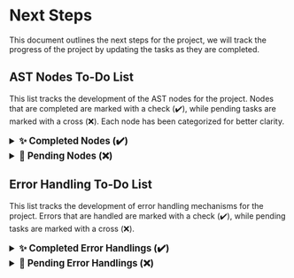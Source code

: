 # Next Steps

This document outlines the next steps for the project, we will track the progress of the project by updating the tasks as they are completed.

## **AST Nodes To-Do List**

This list tracks the development of the AST nodes for the project. Nodes that are completed are marked with a check (✔️), while pending tasks are marked with a cross (❌). Each node has been categorized for better clarity.

<details>
<summary style="font-weight: bold; font-size: 1.2em;">✨ Completed Nodes (✔️)</summary>

These nodes have been successfully implemented and are ready to be used:

### **Program Structure:**
- ✔️ **A_PROGRAM**  

### **Declarations:**
- ✔️ **A_DECLARATION_LIST**  
- ✔️ **A_VARIABLE_DECLARATION**  
- ✔️ **A_PROCEDURE_DECLARATION**  
- ✔️ **A_FUNCTION_DECLARATION**  
- ✔️ **A_TYPE_DECLARATION**  
- ✔️ **A_TYPE_ARRAY_DECLARATION**  
- ✔️ **A_TYPE_STRUCT_DECLARATION**  
- ✔️ **A_STRUCT_FIELD_LIST**  
- ✔️ **A_STRUCT_FIELD**  

### **Parameters:**
- ✔️ **A_PARAMETER_LIST**  
- ✔️ **A_PARAMETER**  

### **Statements:**
- ✔️ **A_STATEMENT_LIST**  
- ✔️ **A_RETURN_STATEMENT**
- ✔️ **A_ASSIGNMENT_STATEMENT**  
- ❌ **A_FUNCTION_CALL_STATEMENT**  

##### **Expression and Condition Nodes:**
- ✔️ **A_CONDITION**  
- ✔️ **A_AND_CONDITION**  
- ✔️ **A_OR_CONDITION**  
- ✔️ **A_NOT_CONDITION**  

##### **Operator Nodes:**
- ✔️ **A_EQUAL_OP**  
- ✔️ **A_LESS_THAN_OP**  

##### **Control Flow Nodes:**
- ✔️ **A_IF**
- ✔️ **A_IF_ELSE**  
- ✔️ **A_WHILE**

##### **Assignment Nodes:**
- ✔️ **A_VARIABLE_ASSIGNMENT**  
- ✔️ **A_ARRAY_ASSIGNMENT**  
- ✔️ **A_STRUCT_ASSIGNMENT**  

##### **Access Nodes:**
- ✔️ **A_STRUCT_FIELD_ACCESS**
- ✔️ **A_ARRAY_ACCESS**
- ✔️ **A_ARRAY_INDEX_LIST**  
- ✔️ **A_ARRAY_INDEX**  


</details>

<details>
<summary style="font-weight: bold; font-size: 1.2em;">🚧 Pending Nodes (❌)</summary>

##### **Expression and Condition Nodes:**
- ❌ **A_ADDITION**  
- ❌ **A_SUBTRACTION**  
- ❌ **A_MULTIPLICATION**  
- ❌ **A_DIVISION**  

##### **Operator Nodes:**
- ❌ **A_NOT_EQUAL_OP**  
- ❌ **A_GREATER_THAN_OP**  
- ❌ **A_LESS_EQUAL_OP**  
- ❌ **A_GREATER_EQUAL_OP**  
- ❌ **A_ADD_OP**  
- ❌ **A_SUB_OP**  
- ❌ **A_MUL_OP**  
- ❌ **A_DIV_OP**  

##### **Literal Nodes:**
- ❌ **A_INTEGER_LITERAL**  
- ❌ **A_FLOAT_LITERAL**  
- ❌ **A_BOOLEAN_LITERAL**  
- ❌ **A_CHARACTER_LITERAL**  
- ❌ **A_STRING_LITERAL**  
- ❌ **A_IDENTIFIER**  

##### **Access Nodes:**
<!-- NOT NEEDED ? -->
- ❌ **A_ARRAY_FIELD_ACCESS**  
- ❌ **A_STRUCT_ARRAY_ACCESS**  

##### **I/O Nodes:**
- ❌ **A_PRINT_STATEMENT**  
- ❌ **A_INPUT_STATEMENT**  

##### **Assignable Entity Nodes:**
- ❌ **A_ASSIGNABLE_ENTITY**  
- ❌ **A_ARRAY_ASSIGNABLE_ENTITY**  
- ❌ **A_STRUCT_ASSIGNABLE_ENTITY**  
- ❌ **A_ASSIGNABLE_ENTITY_LIST**  

##### **Function Argument Nodes:**
- ❌ **A_ARGUMENT_LIST**

</details>

## **Error Handling To-Do List**

This list tracks the development of error handling mechanisms for the project. Errors that are handled are marked with a check (✔️), while pending tasks are marked with a cross (❌).

<details>
<summary style="font-weight: bold; font-size: 1.2em;">✨ Completed Error Handlings (✔️)</summary>

These error handling mechanisms have been successfully implemented:

### **Variable Declarations:**
- ✔️ **Type Undefined**
- ✔️ **Variable Not Declared**
- ✔️ **Variable Redefinition:** Declaring a variable in the same scope with a duplicate name.

### **Parameters:**
- ✔️ **Base Type**
- ✔️ **Type Undefined**

</details>

<details>
<summary style="font-weight: bold; font-size: 1.2em;">🚧 Pending Error Handlings (❌)</summary>

These error handling mechanisms are yet to be implemented:

##### **General Errors:**
- ❌ **Function Argument Mismatch:** Calling a function with the wrong number of arguments or argument types.
- ❌ **Invalid Operation on Types:** Trying to multiply two pointers, access a property of a non-struct type, etc.


##### **Assignments:**
- ❌ **Type Mismatch:** Assigning a string to an integer variable (e.g., `int x = "hello";`).

##### **Expressions:**
- ❌ **Type Mismatch (Arithmetic):** (e.g., `int + string`)
- ❌ **Type Mismatch (Logical):** (e.g., `int && string`)

</details>